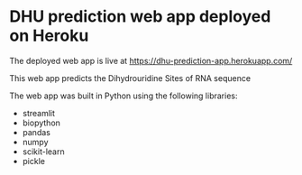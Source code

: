 # DHU prediction web app deployed on Heroku

The deployed web app is live at https://dhu-prediction-app.herokuapp.com/

This web app predicts the Dihydrouridine Sites of RNA sequence

The web app was built in Python using the following libraries:
* streamlit
* biopython
* pandas
* numpy
* scikit-learn
* pickle
